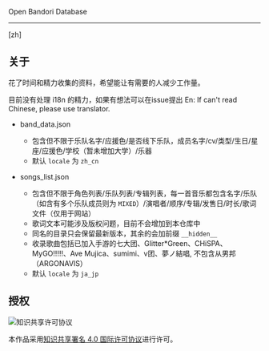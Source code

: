 Open Bandori Database

---

[zh]

## 关于

花了时间和精力收集的资料，希望能让有需要的人减少工作量。

目前没有处理 i18n 的精力，如果有想法可以在issue提出
En: If can't read Chinese, please use translator.

- band_data.json
  - 包含但不限于乐队名字/应援色/是否线下乐队，成员名字/cv/类型/生日/星座/应援色/学校（暂未增加大学）/乐器
  - 默认 `locale` 为 `zh_cn`

- songs_list.json
  - 包含但不限于角色列表/乐队列表/专辑列表，每一首音乐都包含名字/乐队（如含有多个乐队成员则为 `MIXED`）/演唱者/顺序/专辑/发售日/时长/歌词文件（仅用于网站）
  - 歌词文本可能涉及版权问题，目前不会增加到本仓库中
  - 同名的目录只会保留最新版本，其余的会加前缀 `__hidden__`
  - 收录歌曲包括已加入手游的七大团、Glitter*Green、CHiSPA、MyGO!!!!!、Ave Mujica、sumimi、v团、夢ノ結唱, 不包含从男邦（ARGONAVIS）
  - 默认 `locale` 为 `ja_jp`

## 授权

![知识共享许可协议](https://i.creativecommons.org/l/by/4.0/88x31.png)

本作品采用[知识共享署名 4.0 国际许可协议](http://creativecommons.org/licenses/by/4.0/)进行许可。
